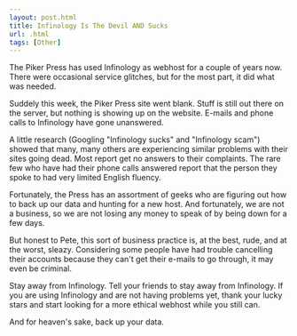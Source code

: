 ```yaml
---
layout: post.html
title: Infinology Is The Devil AND Sucks
url: .html
tags: [Other]
---
```

The Piker Press has used Infinology as webhost for a couple of years now. There were occasional service glitches, but for the most part, it did what was needed.

Suddely this week, the Piker Press site went blank. Stuff is still out there on the server, but nothing is showing up on the website. E-mails and phone calls to Infinology have gone unanswered.

A little research (Googling "Infinology sucks" and "Infinology scam") showed that many, many others are experiencing similar problems with their sites going dead. Most report get no answers to their complaints. The rare few who have had their phone calls answered report that the person they spoke to had very limited English fluency.

Fortunately, the Press has an assortment of geeks who are figuring out how to back up our data and hunting for a new host. And fortunately, we are not a business, so we are not losing any money to speak of by being down for a few days.

But honest to Pete, this sort of business practice is, at the best, rude, and at the worst, sleazy. Considering some people have had trouble cancelling their accounts because they can't get their e-mails to go through, it may even be criminal. 

Stay away from Infinology. Tell your friends to stay away from Infinology. If you are using Infinology and are not having problems yet, thank your lucky stars and start looking for a more ethical webhost while you still can.

And for heaven's sake, back up your data. 
